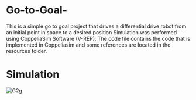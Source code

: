 # Go-to-Goal-
This is a simple go to goal project that drives a differential drive robot from an initial point in space to a desired position
Simulation was performed using CoppeliaSim Software (V-REP). The code file contains the code that is implemented in Coppeliasim and some references are located in the resources folder. 


# Simulation
![G2g](https://user-images.githubusercontent.com/79549152/122922724-8dbc9b80-d329-11eb-8d9b-78f6ed7b9c93.gif)
